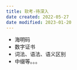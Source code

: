 ```yaml
---
title: 软考-待深入
date created: 2022-05-27
date modified: 2023-01-20
---
```


+ 海明码
+ 数字证书
+ 词法、语法、语义区别
+ 中缀等。。。
